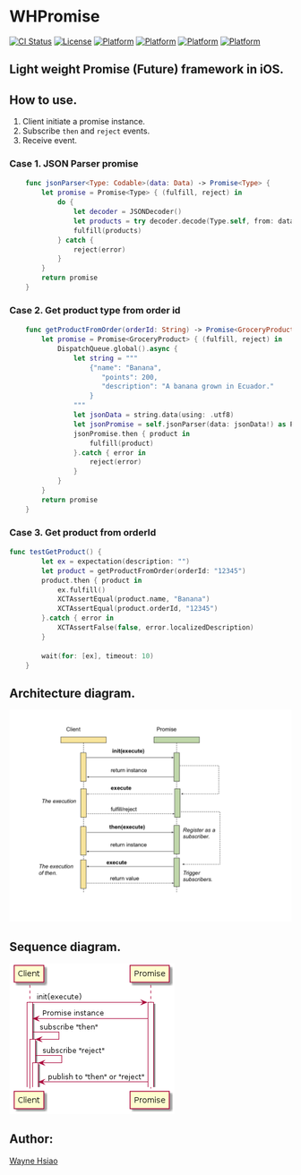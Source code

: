 # WHPromise
[![CI Status](https://travis-ci.org/chronicqazxc/WHPromise.svg?branch=master)](https://github.com/chronicqazxc/WHPromise)
[![License](https://img.shields.io/github/license/chronicqazxc/WHPromise)](https://github.com/chronicqazxc/WHPromise)
[![Platform](https://img.shields.io/badge/iOS-SwiftPachageManager-blue)](https://github.com/chronicqazxc/WHPromise)
[![Platform](https://img.shields.io/badge/iOS-CocoaPods-blue)](https://github.com/chronicqazxc/WHPromise)
[![Platform](https://img.shields.io/badge/iOS-Carthage-blue)](https://github.com/chronicqazxc/WHPromise)
[![Platform](https://img.shields.io/badge/Swift-5.2-orange)](https://github.com/chronicqazxc/WHPromise)

## Light weight Promise (Future) framework in iOS.

## How to use.
1. Client initiate a promise instance.
2. Subscribe `then` and `reject` events.
3. Receive event.

### Case 1. JSON Parser promise
```swift
    func jsonParser<Type: Codable>(data: Data) -> Promise<Type> {
        let promise = Promise<Type> { (fulfill, reject) in
            do {
                let decoder = JSONDecoder()
                let products = try decoder.decode(Type.self, from: data)
                fulfill(products)
            } catch {
                reject(error)
            }
        }
        return promise
    }
```
### Case 2. Get product type from order id
```swift
    func getProductFromOrder(orderId: String) -> Promise<GroceryProduct> {
        let promise = Promise<GroceryProduct> { (fulfill, reject) in
            DispatchQueue.global().async {
                let string = """
                    {"name": "Banana",
                       "points": 200,
                       "description": "A banana grown in Ecuador."
                    }
                """
                let jsonData = string.data(using: .utf8)
                let jsonPromise = self.jsonParser(data: jsonData!) as Promise<GroceryProduct>
                jsonPromise.then { product in
                    fulfill(product)
                }.catch { error in
                    reject(error)
                }
            }
        }
        return promise
    }
```
### Case 3. Get product from orderId
```swift
func testGetProduct() {
        let ex = expectation(description: "")
        let product = getProductFromOrder(orderId: "12345")
        product.then { product in
            ex.fulfill()
            XCTAssertEqual(product.name, "Banana")
            XCTAssertEqual(product.orderId, "12345")
        }.catch { error in
            XCTAssertFalse(false, error.localizedDescription)
        }

        wait(for: [ex], timeout: 10)
    }
```

## Architecture diagram.
![sequence](./assets/architecture.png)
## Sequence diagram.
![sequence](./assets/usecase.png)

## Author:
[Wayne Hsiao](mailto:chronicqazxc@gmail.com)

